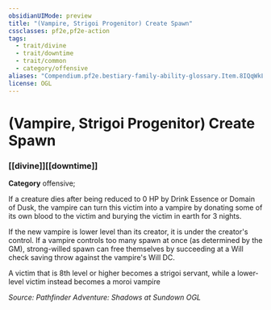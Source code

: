 ```yaml
---
obsidianUIMode: preview
title: "(Vampire, Strigoi Progenitor) Create Spawn"
cssclasses: pf2e,pf2e-action
tags:
  - trait/divine
  - trait/downtime
  - trait/common
  - category/offensive
aliases: "Compendium.pf2e.bestiary-family-ability-glossary.Item.8IQqWkLqzvWA1JRJ"
license: OGL
---
```

# (Vampire, Strigoi Progenitor) Create Spawn

### [[divine]][[downtime]]

**Category** offensive; 




If a creature dies after being reduced to 0 HP by Drink Essence or Domain of Dusk, the vampire can turn this victim into a vampire by donating some of its own blood to the victim and burying the victim in earth for 3 nights.

If the new vampire is lower level than its creator, it is under the creator's control. If a vampire controls too many spawn at once (as determined by the GM), strong-willed spawn can free themselves by succeeding at a Will check saving throw against the vampire's Will DC.

A victim that is 8th level or higher becomes a strigoi servant, while a lower-level victim instead becomes a moroi vampire

*Source: Pathfinder Adventure: Shadows at Sundown*
*OGL*